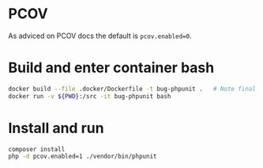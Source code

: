 # PCOV

As adviced on PCOV docs the default is `pcov.enabled=0`.

# Build and enter container bash

```bash
docker build --file .docker/Dockerfile -t bug-phpunit .   # Note final "."
docker run -v ${PWD}:/src -it bug-phpunit bash
```

# Install and run

```bash
composer install
php -d pcov.enabled=1 ./vendor/bin/phpunit
```
